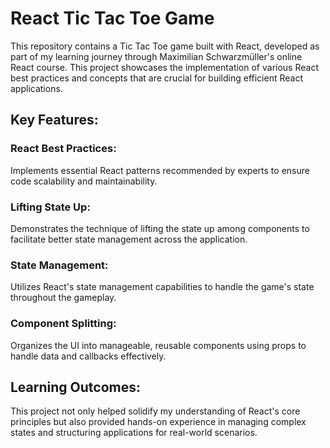 # React Tic Tac Toe Game

This repository contains a Tic Tac Toe game built with React, developed as part of my learning journey through Maximilian Schwarzmüller's online React course. This project showcases the implementation of various React best practices and concepts that are crucial for building efficient React applications.

## Key Features:
### React Best Practices: 
Implements essential React patterns recommended by experts to ensure code scalability and maintainability.
### Lifting State Up:
Demonstrates the technique of lifting the state up among components to facilitate better state management across the application.
### State Management:
Utilizes React's state management capabilities to handle the game's state throughout the gameplay.
### Component Splitting:
Organizes the UI into manageable, reusable components using props to handle data and callbacks effectively.

## Learning Outcomes:
This project not only helped solidify my understanding of React's core principles but also provided hands-on experience in managing complex states and structuring applications for real-world scenarios.
